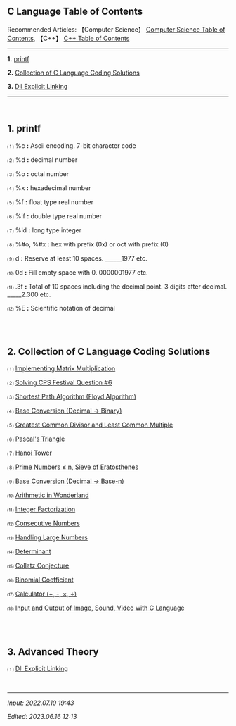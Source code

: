 ## **C Language Table of Contents**

Recommended Articles: 【Computer Science】 [Computer Science Table of Contents](https://jb243.github.io/pages/788), 【C++】 [C++ Table of Contents](https://jb243.github.io/pages/947)

---

**1.** [printf](#1-printf)

**2.** [Collection of C Language Coding Solutions](#2-collection-of-c-language-coding-solutions)

**3.** [Dll Explicit Linking](#3-dll-explicit-linking)

---

<br>

## **1\. printf**

 ⑴ %c **:** Ascii encoding. 7-bit character code

 ⑵ %d **:** decimal number

 ⑶ %o **:** octal number

 ⑷ %x **:** hexadecimal number

 ⑸ %f **:** float type real number

 ⑹ %lf **:** double type real number

 ⑺ %ld **:** long type integer

 ⑻ %#o, %#x **:** hex with prefix (0x) or oct with prefix (0)

 ⑼ d **:** Reserve at least 10 spaces. ______1977 etc.

 ⑽ 0d **:** Fill empty space with 0. 0000001977 etc.

 ⑾ .3f **:** Total of 10 spaces including the decimal point. 3 digits after decimal. _____2.300 etc.

 ⑿ %E **:** Scientific notation of decimal

<br>

<br>

## **2\. Collection of C Language Coding Solutions**

 ⑴ [Implementing Matrix Multiplication](https://jb243.github.io/pages/62)

 ⑵ [Solving CPS Festival Question #6](https://jb243.github.io/pages/60)

 ⑶ [Shortest Path Algorithm (Floyd Algorithm)](https://jb243.github.io/pages/61)

 ⑷ [Base Conversion (Decimal → Binary)](https://jb243.github.io/pages/49)

 ⑸ [Greatest Common Divisor and Least Common Multiple](https://jb243.github.io/pages/50)

 ⑹ [Pascal's Triangle](https://jb243.github.io/pages/51)

 ⑺ [Hanoi Tower](https://jb243.github.io/pages/52)

 ⑻ [Prime Numbers ≤ n, Sieve of Eratosthenes](https://jb243.github.io/pages/53)

 ⑼ [Base Conversion (Decimal → Base-n)](https://jb243.github.io/pages/55)

 ⑽ [Arithmetic in Wonderland](https://jb243.github.io/pages/56)

 ⑾ [Integer Factorization](https://jb243.github.io/pages/57)

 ⑿ [Consecutive Numbers](https://jb243.github.io/pages/58)

 ⒀ [Handling Large Numbers](https://jb243.github.io/pages/59)

 ⒁ [Determinant](https://jb243.github.io/pages/63)

 ⒂ [Collatz Conjecture](https://jb243.github.io/pages/91)

 ⒃ [Binomial Coefficient](https://jb243.github.io/pages/92)

 ⒄ [Calculator (+, -, ×, ÷)](https://jb243.github.io/pages/54)

 ⒅ [Input and Output of Image, Sound, Video with C Language](https://jb243.github.io/pages/103)

<br>

<br>

## **3\. Advanced Theory**

 ⑴ [Dll Explicit Linking](https://jb243.github.io/pages/892)

<br>

---

_Input: 2022.07.10 19:43_

_Edited: 2023.06.16 12:13_
